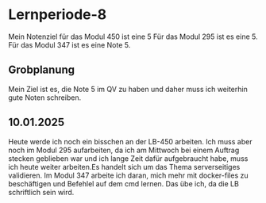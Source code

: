 # Lernperiode-8

Mein Notenziel für das Modul 450 ist eine 5 Für das Modul 295 ist es eine 5. Für das Modul 347 ist es eine Note 5.


## Grobplanung

Mein Ziel ist es, die Note 5 im QV zu haben und daher muss ich weiterhin gute Noten schreiben. 

## 10.01.2025
Heute werde ich noch ein bisschen an der LB-450 arbeiten. Ich muss aber noch im Modul 295 aufarbeiten, da ich am Mittwoch bei einem Auftrag stecken geblieben war und ich lange Zeit dafür aufgebraucht habe, muss ich heute weiter arbeiten.Es handelt sich um das Thema serverseitiges validieren. Im Modul 347 arbeite ich daran, mich mehr mit docker-files zu beschäftigen und Befehlel auf dem cmd lernen. Das übe ich, da die LB schriftlich sein wird.    



